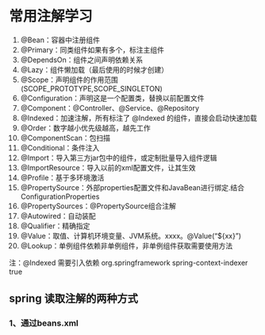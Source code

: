 # 常用注解学习
1. @Bean：容器中注册组件
2. @Primary：同类组件如果有多个，标注主组件
3. @DependsOn：组件之间声明依赖关系
4. @Lazy：组件懒加载（最后使用的时候才创建）
5. @Scope：声明组件的作用范围(SCOPE_PROTOTYPE,SCOPE_SINGLETON)
6. @Configuration：声明这是一个配置类，替换以前配置文件
7. @Component：@Controller、@Service、@Repository
8. @Indexed：加速注解，所有标注了 @Indexed 的组件，直接会启动快速加载
9. @Order：数字越小优先级越高，越先工作
10. @ComponentScan：包扫描
11. @Conditional：条件注入
12. @Import：导入第三方jar包中的组件，或定制批量导入组件逻辑
13. @ImportResource：导入以前的xml配置文件，让其生效
14. @Profile：基于多环境激活
15. @PropertySource：外部properties配置文件和JavaBean进行绑定.结合ConfigurationProperties
16. @PropertySources：@PropertySource组合注解
17. @Autowired：自动装配
18. @Qualifier：精确指定
19. @Value：取值、计算机环境变量、JVM系统。xxxx。@Value(“${xx}”)
20. @Lookup：单例组件依赖非单例组件，非单例组件获取需要使用方法

注：@Indexed 需要引入依赖
<dependency>
	<groupId>org.springframework</groupId>
	<artifactId>spring-context-indexer</artifactId>
	<optional>true</optional>
</dependency>

## spring 读取注解的两种方式
### 1、通过beans.xml

